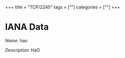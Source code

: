 +++
title = "TCP/2245"
tags = [""]
categories = [""]
+++

# IANA Data

_Name:_ hao

_Description:_ HaO

